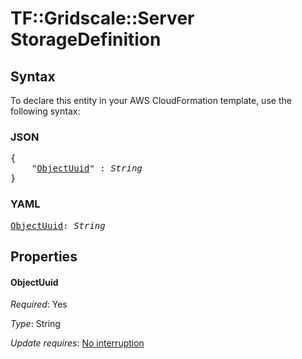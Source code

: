 # TF::Gridscale::Server StorageDefinition

## Syntax

To declare this entity in your AWS CloudFormation template, use the following syntax:

### JSON

<pre>
{
    "<a href="#objectuuid" title="ObjectUuid">ObjectUuid</a>" : <i>String</i>
}
</pre>

### YAML

<pre>
<a href="#objectuuid" title="ObjectUuid">ObjectUuid</a>: <i>String</i>
</pre>

## Properties

#### ObjectUuid

_Required_: Yes

_Type_: String

_Update requires_: [No interruption](https://docs.aws.amazon.com/AWSCloudFormation/latest/UserGuide/using-cfn-updating-stacks-update-behaviors.html#update-no-interrupt)

